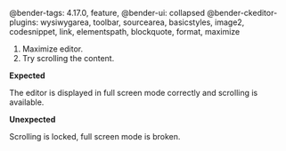 @bender-tags: 4.17.0, feature,
@bender-ui: collapsed
@bender-ckeditor-plugins: wysiwygarea, toolbar, sourcearea, basicstyles, image2, codesnippet, link, elementspath, blockquote, format, maximize

1. Maximize editor.
1. Try scrolling the content.

**Expected**

The editor is displayed in full screen mode correctly and scrolling is available.

**Unexpected**

Scrolling is locked, full screen mode is broken.
